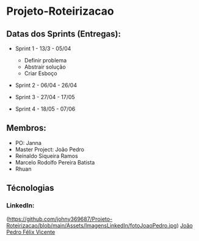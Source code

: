 # Projeto-Roteirizacao


  
 ## Datas dos Sprints (Entregas):
 
* Sprint 1 - 13/3 - 05/04
  - Definir problema
  - Abstrair solução
  - Criar Esboço

* Sprint 2 - 06/04 - 26/04
* Sprint 3 - 27/04 - 17/05
* Sprint 4 - 18/05 - 07/06

## Membros:
  * PO: Janna 
  * Master Project: João Pedro 
  * Reinaldo Siqueira Ramos 
  * Marcelo Rodolfo Pereira Batista
  * Rhuan
  

## Técnologias


### LinkedIn:
  (https://github.com/johny369687/Projeto-Roteirizacao/blob/main/Assets/ImagensLinkedIn/fotoJoaoPedro.jpg)
  [João Pedro Félix Vicente](https://www.linkedin.com/in/jo%C3%A3o-pedro-f%C3%A9lix-vicente/)
